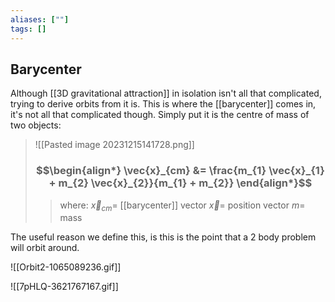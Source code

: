 ```yaml
---
aliases: [""]
tags: []
---
```


## Barycenter

Although [[3D gravitational attraction]] in isolation isn't all that complicated, trying to derive orbits from it is. This is where the [[barycenter]] comes in, it's not all that complicated though. Simply put it is the centre of mass of two objects:

> ![[Pasted image 20231215141728.png]]
> ### $$\begin{align*} \vec{x}_{cm}  &=  \frac{m_{1} \vec{x}_{1} + m_{2} \vec{x}_{2}}{m_{1} + m_{2}} \end{align*}$$
>> where:
>> $\vec{x}_{cm}=$ [[barycenter]] vector
>> $\vec{x}=$ position vector
>> $m=$ mass

The useful reason we define this, is this is the point that a 2 body problem will orbit around.

![[Orbit2-1065089236.gif]]

![[7pHLQ-3621767167.gif]]
